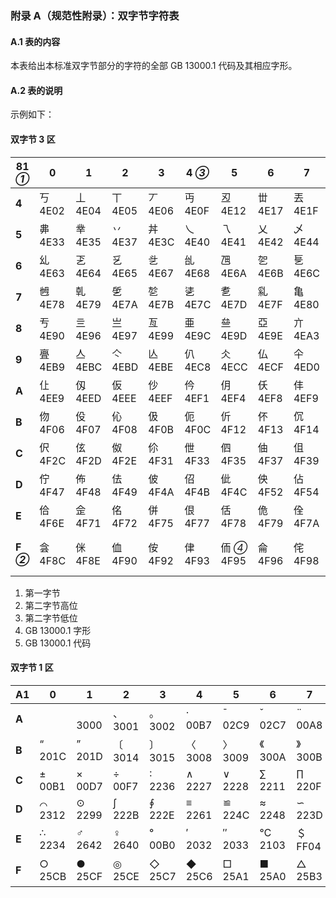 ### 附录 A（规范性附录）：双字节字符表
#### A.1 表的内容
本表给出本标准双字节部分的字符的全部 GB 13000.1 代码及其相应字形。

#### A.2 表的说明
示例如下：

#### 双字节 3 区
|81 _①_|0|1|2|3|4 _③_|5|6|7|8|9|A|B|C|D|E|F|
|-|-|-|-|-|-|-|-|-|-|-|-|-|-|-|-|-|
|**4**|丂<br>4E02|丄<br>4E04|丅<br>4E05|丆<br>4E06|丏<br>4E0F|丒<br>4E12|丗<br>4E17|丟<br>4E1F|丠<br>4E20|両<br>4E21|丣<br>4E23|並<br>4E26|丩<br>4E29|丮<br>4E2E|丯<br>4E2F|丱<br>4E31|
|**5**|丳<br>4E33|丵<br>4E35|丷<br>4E37|丼<br>4E3C|乀<br>4E40|乁<br>4E41|乂<br>4E42|乄<br>4E44|乆<br>4E46|乊<br>4E4A|乑<br>4E51|乕<br>4E55|乗<br>4E57|乚<br>4E5A|乛<br>4E5B|乢<br>4E62|
|**6**|乣<br>4E63|乤<br>4E64|乥<br>4E65|乧<br>4E67|乨<br>4E68|乪<br>4E6A|乫<br>4E6B|乬<br>4E6C|乭<br>4E6D|乮<br>4E6E|乯<br>4E6F|乲<br>4E72|乴<br>4E74|乵<br>4E75|乶<br>4E76|乷<br>4E77|
|**7**|乸<br>4E78|乹<br>4E79|乺<br>4E7A|乻<br>4E7B|乼<br>4E7C|乽<br>4E7D|乿<br>4E7F|亀<br>4E80|亁<br>4E81|亂<br>4E82|亃<br>4E83|亄<br>4E84|亅<br>4E85|亇<br>4E87|亊<br>4E8A||
|**8**|亐<br>4E90|亖<br>4E96|亗<br>4E97|亙<br>4E99|亜<br>4E9C|亝<br>4E9D|亞<br>4E9E|亣<br>4EA3|亪<br>4EAA|亯<br>4EAF|亰<br>4EB0|亱<br>4EB1|亴<br>4EB4|亶<br>4EB6|亷<br>4EB7|亸<br>4EB8|
|**9**|亹<br>4EB9|亼<br>4EBC|亽<br>4EBD|亾<br>4EBE|仈<br>4EC8|仌<br>4ECC|仏<br>4ECF|仐<br>4ED0|仒<br>4ED2|仚<br>4EDA|仛<br>4EDB|仜<br>4EDC|仠<br>4EE0|仢<br>4EE2|仦<br>4EE6|仧<br>4EE7|
|**A**|仩<br>4EE9|仭<br>4EED|仮<br>4EEE|仯<br>4EEF|仱<br>4EF1|仴<br>4EF4|仸<br>4EF8|仹<br>4EF9|仺<br>4EFA|仼<br>4EFC|仾<br>4EFE|伀<br>4F00|伂<br>4F02|伃<br>4F03|伄<br>4F04|伅<br>4F05|
|**B**|伆<br>4F06|伇<br>4F07|伈<br>4F08|伋<br>4F0B|伌<br>4F0C|伒<br>4F12|伓<br>4F13|伔<br>4F14|伕<br>4F15|伖<br>4F16|伜<br>4F1C|伝<br>4F1D|伡<br>4F21|伣<br>4F23|伨<br>4F28|伩<br>4F29|
|**C**|伬<br>4F2C|伭<br>4F2D|伮<br>4F2E|伱<br>4F31|伳<br>4F33|伵<br>4F35|伷<br>4F37|伹<br>4F39|伻<br>4F3B|伾<br>4F3E|伿<br>4F3F|佀<br>4F40|佁<br>4F41|佂<br>4F42|佄<br>4F44|佅<br>4F45|
|**D**|佇<br>4F47|佈<br>4F48|佉<br>4F49|佊<br>4F4A|佋<br>4F4B|佌<br>4F4C|佒<br>4F52|佔<br>4F54|佖<br>4F56|佡<br>4F61|佢<br>4F62|佦<br>4F66|佨<br>4F68|佪<br>4F6A|佫<br>4F6B|佭<br>4F6D|
|**E**|佮<br>4F6E|佱<br>4F71|佲<br>4F72|併<br>4F75|佷<br>4F77|佸<br>4F78|佹<br>4F79|佺<br>4F7A|佽<br>4F7D|侀<br>4F80|侁<br>4F81|侂<br>4F82|侅<br>4F85|來<br>4F86|侇<br>4F87|侊<br>4F8A|
|**F _②_**|侌<br>4F8C|侎<br>4F8E|侐<br>4F90|侒<br>4F92|侓<br>4F93|侕 _④_<br>4F95|侖<br>4F96|侘<br>4F98|侙<br>4F99|侚<br>4F9A|侜<br>4F9C _⑤_|侞<br>4F9E|侟<br>4F9F|価<br>4FA1|侢<br>4FA2||

1. 第一字节
2. 第二字节高位
3. 第二字节低位
4. GB 13000.1 字形
5. GB 13000.1 代码

#### 双字节 1 区
|A1|0|1|2|3|4|5|6|7|8|9|A|B|C|D|E|F|
|-|-|-|-|-|-|-|-|-|-|-|-|-|-|-|-|-|
|**A**||　<br>3000|、<br>3001|。<br>3002|·<br>00B7|ˉ<br>02C9|ˇ<br>02C7|¨<br>00A8|〃<br>3003|々<br>3005|—<br>2014|～<br>FF5E|‖<br>2016|…<br>2026|‘<br>2018|’<br>2019|
|**B**|“<br>201C|”<br>201D|〔<br>3014|〕<br>3015|〈<br>3008|〉<br>3009|《<br>300A|》<br>300B|「<br>300C|」<br>300D|『<br>300E|』<br>300F|〖<br>3016|〗<br>3017|【<br>3010|】<br>3011|
|**C**|±<br>00B1|×<br>00D7|÷<br>00F7|∶<br>2236|∧<br>2227|∨<br>2228|∑<br>2211|∏<br>220F|∪<br>222A|∩<br>2229|∈<br>2208|∷<br>2237|√<br>221A|⊥<br>22A5|∥<br>2225|∠<br>2220|
|**D**|⌒<br>2312|⊙<br>2299|∫<br>222B|∮<br>222E|≡<br>2261|≌<br>224C|≈<br>2248|∽<br>223D|∝<br>221D|≠<br>2260|≮<br>226E|≯<br>226F|≤<br>2264|≥<br>2265|∞<br>221E|∵<br>2235|
|**E**|∴<br>2234|♂<br>2642|♀<br>2640|°<br>00B0|′<br>2032|″<br>2033|℃<br>2103|＄<br>FF04|¤<br>00A4|￠<br>FFE0|￡<br>FFE1|‰<br>2030|§<br>00A7|№<br>2116|☆<br>2606|★<br>2605|
|**F**|○<br>25CB|●<br>25CF|◎<br>25CE|◇<br>25C7|◆<br>25C6|□<br>25A1|■<br>25A0|△<br>25B3|▲<br>25B2|※<br>203B|→<br>2192|←<br>2190|↑<br>2191|↓<br>2193|〓<br>3013||
